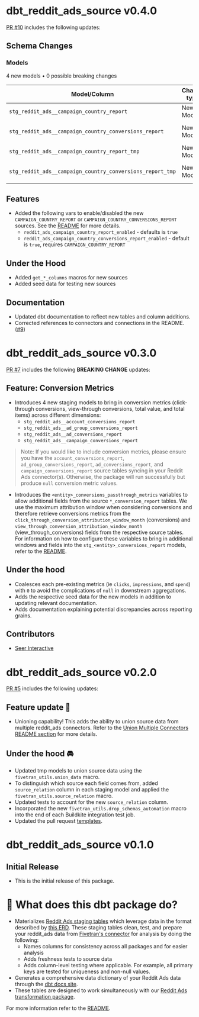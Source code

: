 # dbt_reddit_ads_source v0.4.0
[PR #10](https://github.com/fivetran/dbt_reddit_ads_source/pull/10) includes the following updates:

## Schema Changes
### Models
4 new models • 0 possible breaking changes

| Model/Column                                                 | Change type | Old name | New name | Notes                                           |
|--------------------------------------------------------------|-------------|----------|----------|-------------------------------------------------|
| `stg_reddit_ads__campaign_country_report`            | New Model   |          |          | Uses `CAMPAIGN_COUNTRY_REPORT` source table |
| `stg_reddit_ads__campaign_country_conversions_report`                      | New Model   |          |          | Uses `CAMPAIGN_COUNTRY_CONVERSIONS_REPORT` source table       |
| `stg_reddit_ads__campaign_country_report_tmp`        | New Model   |          |          | Uses `CAMPAIGN_COUNTRY_REPORT` source table |
| `stg_reddit_ads__campaign_country_conversions_report_tmp`                  | New Model   |          |          | Uses `CAMPAIGN_COUNTRY_CONVERSIONS_REPORT` source table       |

## Features
- Added the following vars to enable/disabled the new `CAMPAIGN_COUNTRY_REPORT` or `CAMPAIGN_COUNTRY_CONVERSIONS_REPORT` sources. See the [README](https://github.com/fivetran/dbt_reddit_ads/blob/main/README.md#Step-4-Enable-disable-models-and-sources) for more details.
  - `reddit_ads_campaign_country_report_enabled` - defaults is `true`
  - `reddit_ads_campaign_country_conversions_report_enabled` - default is `true`, requires `CAMPAIGN_COUNTRY_REPORT`

## Under the Hood
- Added `get_*_columns` macros for new sources
- Added seed data for testing new sources

## Documentation
- Updated dbt documentation to reflect new tables and column additions.
- Corrected references to connectors and connections in the README. ([#9](https://github.com/fivetran/dbt_reddit_ads_source/pull/9))

# dbt_reddit_ads_source v0.3.0
[PR #7](https://github.com/fivetran/dbt_reddit_ads_source/pull/7) includes the following **BREAKING CHANGE** updates:

## Feature: Conversion Metrics
- Introduces 4 new staging models to bring in conversion metrics (click-through conversions, view-through conversions, total value, and total items) across different dimensions:
  - `stg_reddit_ads__account_conversions_report`
  - `stg_reddit_ads__ad_group_conversions_report`
  - `stg_reddit_ads__ad_conversions_report`
  - `stg_reddit_ads__campaign_conversions_report`
> Note: If you would like to include conversion metrics, please ensure you have the `account_conversions_report`, `ad_group_conversions_report`, `ad_conversions_report`, and `campaign_conversions_report` source tables syncing in your Reddit Ads connector(s). Otherwise, the package will run successfully but produce `null` conversion metric values.

- Introduces the `<entity>_conversions_passthrough_metrics` variables to allow additional fields from the source `*_conversion_report` tables. We use the maximum attribution window when considering conversions and therefore retrieve conversions metrics from the `click_through_conversion_attribution_window_month` (conversions) and `view_through_conversion_attribution_window_month` (view_through_conversions) fields from the respective source tables. For information on how to configure these variables to bring in additional windows and fields into the `stg_<entity>_conversions_report` models, refer to the [README](https://github.com/fivetran/dbt_reddit_ads_source/tree/main?tab=readme-ov-file#passing-through-additional-metrics).

## Under the hood
- Coalesces each pre-existing metrics (ie `clicks`, `impressions`, and `spend`) with `0` to avoid the complications of `null` in downstream aggregations.
- Adds the respective seed data for the new models in addition to updating relevant documentation.
- Adds documentation explaining potential discrepancies across reporting grains.

## Contributors
- [Seer Interactive](https://www.seerinteractive.com/?utm_campaign=Fivetran%20%7C%20Models&utm_source=Fivetran&utm_medium=Fivetran%20Documentation)

# dbt_reddit_ads_source v0.2.0
[PR #5](https://github.com/fivetran/dbt_reddit_ads_source/pull/5) includes the following updates:
## Feature update 🎉
- Unioning capability! This adds the ability to union source data from multiple reddit_ads connectors. Refer to the [Union Multiple Connectors README section](https://github.com/fivetran/dbt_reddit_ads_source/blob/main/README.md#union-multiple-connectors) for more details.

## Under the hood 🚘
- Updated tmp models to union source data using the `fivetran_utils.union_data` macro. 
- To distinguish which source each field comes from, added `source_relation` column in each staging model and applied the `fivetran_utils.source_relation` macro.
- Updated tests to account for the new `source_relation` column.
- Incorporated the new `fivetran_utils.drop_schemas_automation` macro into the end of each Buildkite integration test job.
- Updated the pull request [templates](/.github).
# dbt_reddit_ads_source v0.1.0

## Initial Release
- This is the initial release of this package. 

# 📣 What does this dbt package do?
- Materializes [Reddit Ads staging tables](https://fivetran.github.io/dbt_reddit_ads_source/#!/overview/reddit_ads_source/models/?g_v=1&g_e=seeds) which leverage data in the format described by [this ERD](https://fivetran.com/docs/applications/reddit-ads#schemainformation). These staging tables clean, test, and prepare your reddit_ads data from [Fivetran's connector](https://fivetran.com/docs/applications/reddit-ads) for analysis by doing the following:
  - Names columns for consistency across all packages and for easier analysis
  - Adds freshness tests to source data
  - Adds column-level testing where applicable. For example, all primary keys are tested for uniqueness and non-null values.
- Generates a comprehensive data dictionary of your Reddit Ads data through the [dbt docs site](https://fivetran.github.io/dbt_reddit_ads_source/).
- These tables are designed to work simultaneously with our [Reddit Ads transformation package](https://github.com/fivetran/dbt_reddit_ads).


For more information refer to the [README](https://github.com/fivetran/dbt_reddit_ads_source/blob/main/README.md).
